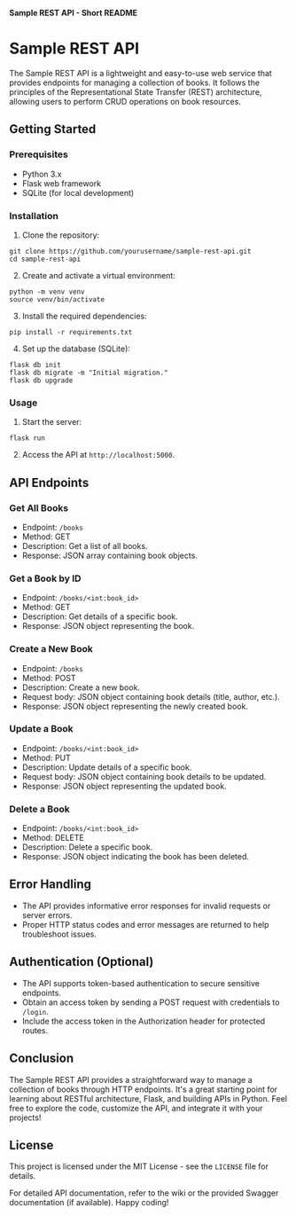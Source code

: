 **Sample REST API - Short README**

# Sample REST API

The Sample REST API is a lightweight and easy-to-use web service that provides endpoints for managing a collection of books. It follows the principles of the Representational State Transfer (REST) architecture, allowing users to perform CRUD operations on book resources.

## Getting Started

### Prerequisites

- Python 3.x
- Flask web framework
- SQLite (for local development)

### Installation

1. Clone the repository:

```
git clone https://github.com/yourusername/sample-rest-api.git
cd sample-rest-api
```

2. Create and activate a virtual environment:

```
python -m venv venv
source venv/bin/activate
```

3. Install the required dependencies:

```
pip install -r requirements.txt
```

4. Set up the database (SQLite):

```
flask db init
flask db migrate -m "Initial migration."
flask db upgrade
```

### Usage

1. Start the server:

```
flask run
```

2. Access the API at `http://localhost:5000`.

## API Endpoints

### Get All Books

- Endpoint: `/books`
- Method: GET
- Description: Get a list of all books.
- Response: JSON array containing book objects.

### Get a Book by ID

- Endpoint: `/books/<int:book_id>`
- Method: GET
- Description: Get details of a specific book.
- Response: JSON object representing the book.

### Create a New Book

- Endpoint: `/books`
- Method: POST
- Description: Create a new book.
- Request body: JSON object containing book details (title, author, etc.).
- Response: JSON object representing the newly created book.

### Update a Book

- Endpoint: `/books/<int:book_id>`
- Method: PUT
- Description: Update details of a specific book.
- Request body: JSON object containing book details to be updated.
- Response: JSON object representing the updated book.

### Delete a Book

- Endpoint: `/books/<int:book_id>`
- Method: DELETE
- Description: Delete a specific book.
- Response: JSON object indicating the book has been deleted.

## Error Handling

- The API provides informative error responses for invalid requests or server errors.
- Proper HTTP status codes and error messages are returned to help troubleshoot issues.

## Authentication (Optional)

- The API supports token-based authentication to secure sensitive endpoints.
- Obtain an access token by sending a POST request with credentials to `/login`.
- Include the access token in the Authorization header for protected routes.

## Conclusion

The Sample REST API provides a straightforward way to manage a collection of books through HTTP endpoints. It's a great starting point for learning about RESTful architecture, Flask, and building APIs in Python. Feel free to explore the code, customize the API, and integrate it with your projects!

## License

This project is licensed under the MIT License - see the `LICENSE` file for details.

For detailed API documentation, refer to the wiki or the provided Swagger documentation (if available). Happy coding!
